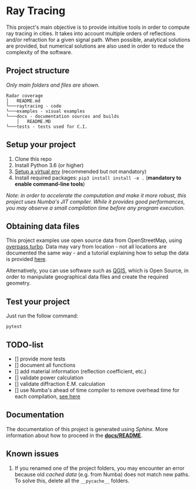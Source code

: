 # Ray Tracing

This project's main objective is to provide intuitive tools in order to compute ray tracing in cities. It takes into account multiple orders of reflections and/or refraction for a given signal path. When possible, analytical solutions are provided, but numerical solutions are also used in order to reduce the complexity of the software.

## Project structure

*Only main folders and files are shown.*
```
Radar coverage
│   README.md
└───raytracing - code
└───examples - visual examples
└───docs - documentation sources and builds
    │   README.MD
└───tests - tests used for C.I.
```

## Setup your project

1. Clone this repo
2. Install Python 3.6 (or higher)
3. [Setup a virtual env](https://packaging.python.org/guides/installing-using-pip-and-virtual-environments/) (recommended but not mandatory)
4. Install required packages: `pip3 install install -e .` (**mandatory to enable command-line tools**)


*Note: in order to accelerate the computation and make it more robust, this project uses Numba's JIT compiler.
While it provides good performances, you may observe a small compilation time before any program execution.*


## Obtaining data files

This project examples use open source data from OpenStreetMap, using [overpass turbo](https://overpass-turbo.eu/).
Data may vary from location - not all locations are documented the same way - and a tutorial explaining how to setup the data is provided [here](/data/README.md).

Alternatively, you can use software such as [QGIS](https://www.qgis.org), which is Open Source, in order to manipulate geographical data files and create the required geometry.

## Test your project

Just run the follow command:

```
pytest
```

## TODO-list

- [] provide more tests
- [] document all functions
- [] add material information (reflection coefficient, etc.)
- [] validate power calculation
- [] validate diffraction E.M. calculation
- [] use Numba's ahead of time compiler to remove overhead time for each compilation, [see here](https://numba.pydata.org/numba-doc/dev/user/pycc.html)

## Documentation

The documentation of this project is generated using *Sphinx*. More information about how to proceed in the [**docs/README**](/docs/README.md).


## Known issues

1. If you renamed one of the project folders, you may encounter an error because old *cached data* (e.g. from Numba)
does not match new paths. To solve this, delete all the `__pycache__` folders.